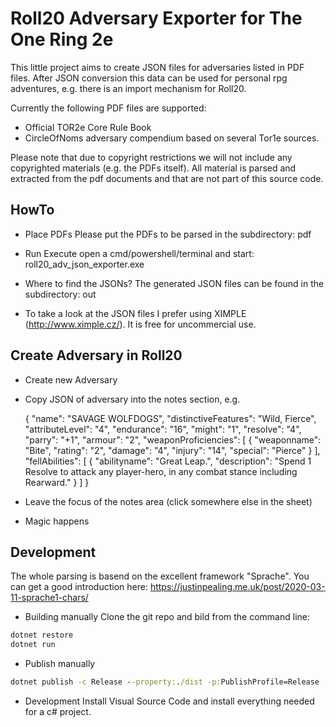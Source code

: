 # Roll20 Adversary Exporter for The One Ring 2e

This little project aims to create JSON files for adversaries listed in PDF files. After JSON conversion this data can be used for personal rpg adventures, e.g. there is an import mechanism for Roll20.

Currently the following PDF files are supported:

- Official TOR2e Core Rule Book
- CircleOfNoms adversary compendium based on several Tor1e sources.

Please note that due to copyright restrictions we will not include any copyrighted materials (e.g. the PDFs itself). All material is parsed and extracted from the pdf documents and that are not part of this source code.

## HowTo

- Place PDFs
Please put the PDFs to be parsed in the subdirectory: pdf

- Run
Execute open a cmd/powershell/terminal and start: roll20_adv_json_exporter.exe

- Where to find the JSONs?
The generated JSON files can be found in the subdirectory: out

- To take a look at the JSON files I prefer using XIMPLE (http://www.ximple.cz/). It is free for uncommercial use.

## Create Adversary in Roll20
- Create new Adversary
- Copy JSON of adversary into the notes section, e.g. 

  {
    "name": "SAVAGE WOLFDOGS",
    "distinctiveFeatures": "Wild, Fierce",
    "attributeLevel": "4",
    "endurance": "16",
    "might": "1",
    "resolve": "4",
    "parry": "+1",
    "armour": "2",
    "weaponProficiencies": [
      {
        "weaponname": "Bite",
        "rating": "2",
        "damage": "4",
        "injury": "14",
        "special": "Pierce"
      }
    ],
    "fellAbilities": [
      {
        "abilityname": "Great Leap.",
        "description": "Spend 1 Resolve to attack any player-hero, in any combat stance including Rearward."
      }
    ]
  }
- Leave the focus of the notes area (click somewhere else in the sheet)
- Magic happens


## Development

The whole parsing is basend on the excellent framework "Sprache". You can get a good introduction here:
<https://justinpealing.me.uk/post/2020-03-11-sprache1-chars/>

- Building manually
Clone the git repo and bild from the command line:

``` cmd
dotnet restore
dotnet run
```

- Publish manually
``` cmd
dotnet publish -c Release --property:./dist -p:PublishProfile=Release
```

- Development
Install Visual Source Code and install everything needed for a c# project. 